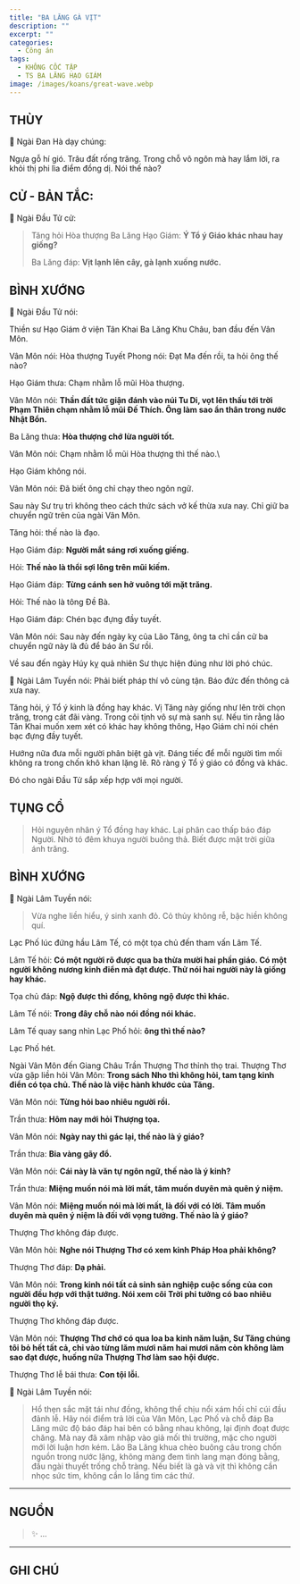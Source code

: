 ```yaml
---
title: "BA LĂNG GÀ VỊT"
description: ""
excerpt: ""
categories:
  - Công án
tags:
  - KHÔNG CỐC TẬP
  - TS BA LĂNG HẠO GIÁM
image: /images/koans/great-wave.webp
---
```


## THÙY

📢 Ngài Đan Hà dạy chúng:

Ngựa gỗ hí gió. Trâu đất rống trăng.
Trong chỗ vô ngôn mà hay lắm lời, ra khỏi thị phi lìa điểm đồng dị. Nói thế nào?

## CỬ - BẢN TẮC:

📢 Ngài Đầu Tử cử:

> Tăng hỏi Hòa thượng Ba Lăng Hạo Giám: **Ý Tổ ý Giáo khác nhau hay giống?**
>
> Ba Lăng đáp: **Vịt lạnh lên cây, gà lạnh xuống nước.**

## BÌNH XƯỚNG

📢 Ngài Đầu Tử nói:

Thiền sư Hạo Giám ở viện Tân Khai Ba Lăng Khu Châu, ban đầu đến Vân Môn.

Vân Môn nói: Hòa thượng Tuyết Phong nói: Đạt Ma đến rồi, ta hỏi ông thế nào?

Hạo Giám thưa: Chạm nhằm lỗ mũi Hòa thượng.

Vân Môn nói: **Thần đất tức giận đánh vào núi Tu Di, vọt lên thấu tới trời Phạm Thiên chạm nhằm lỗ mũi Đế Thích. Ông làm sao ẩn thân trong nước Nhật Bổn.**

Ba Lăng thưa: **Hòa thượng chớ lừa người tốt.**

Vân Môn nói: Chạm nhằm lỗ mũi Hòa thượng thì thế nào.\

Hạo Giám không nói.

Vân Môn nói: Đã biết ông chỉ chạy theo ngôn ngữ. 

Sau này Sư trụ trì không theo cách thức sách vở kế thừa xưa nay.
Chỉ giữ ba chuyển ngữ trên của ngài Vân Môn.

Tăng hỏi: thế nào là đạo.

Hạo Giám đáp: **Người mắt sáng rơi xuống giếng.**

Hỏi: **Thế nào là thổi sợi lông trên mũi kiếm.**

Hạo Giám đáp: **Từng cánh sen hở vuông tới mặt trăng.**

Hỏi: Thế nào là tông Đề Bà.

Hạo Giám đáp: Chén bạc đựng đầy tuyết.

Vân Môn nói: Sau này đến ngày kỵ của Lão Tăng, ông ta chỉ cần cử ba chuyển ngữ này là đủ để báo ân Sư rồi.

Về sau đến ngày Húy kỵ quả nhiên Sư thực hiện đúng như lời phó chúc.

📢 Ngài Lâm Tuyền nói: Phải biết pháp thí vô cùng tận. Báo đức đến thông cả xưa nay.

Tăng hỏi, ý Tổ ý kinh là đồng hay khác.
Vị Tăng này giống như lên trời chọn trăng, trong cát đãi vàng.
Trong cõi tịnh vô sự mà sanh sự. Nếu tin rằng lão Tân Khai muốn xem xét có khác hay không thông, Hạo Giám chỉ nói chén bạc đựng đầy tuyết. 

Hướng nữa đưa mỗi người phân biệt gà vịt. Đáng tiếc để mỗi người tìm mối không ra trong chốn khô khan lặng lẽ. Rõ ràng ý Tổ ý giáo có đồng và khác.

Đó cho ngài Đầu Tử sắp xếp hợp với mọi người.

## TỤNG CỔ

> Hỏi nguyên nhân ý Tổ đồng hay khác.
Lại phân cao thấp báo đáp Người.
Nhờ tó đêm khuya người buông thả.
Biết được mặt trời giữa ánh trăng.

## BÌNH XƯỚNG

📢 Ngài Lâm Tuyền nói:

> Vừa nghe liền hiểu, ý sinh xanh đỏ.
> Cỏ thủy không rễ, bậc hiền không quí.

Lạc Phố lúc đứng hầu Lâm Tế, có một tọa chủ đến tham vấn Lâm Tế.

Lâm Tế hỏi: 
**Có một người rõ được qua ba thừa mười hai phần giáo.
Có một người không nương kinh điển mà đạt được. Thử nói hai người này là giống hay khác.**

Tọa chủ đáp: **Ngộ được thì đồng, không ngộ được thì khác.**

Lâm Tế nói: **Trong đây chỗ nào nói đồng nói khác.**

Lâm Tế quay sang nhìn Lạc Phố hỏi: **ông thì thế nào?**

Lạc Phố hét.

Ngài Vân Môn đến Giang Châu Trần Thượng Thơ thỉnh thọ trai.
Thượng Thơ vừa gặp liền hỏi Vân Môn: **Trong sách Nho thì không hỏi, tam tạng kinh điển có tọa chủ. Thế nào là việc hành khước của Tăng.**

Vân Môn nói: **Từng hỏi bao nhiêu người rồi.**

Trần thưa: **Hôm nay mới hỏi Thượng tọa.**

Vân Môn nói: **Ngày nay thì gác lại, thế nào là ý giáo?**

Trần thưa: **Bia vàng gãy đổ.**

Vân Môn nói: **Cái này là văn tự ngôn ngữ, thế nào là ý kinh?**

Trần thưa: **Miệng muốn nói mà lời mất, tâm muốn duyên mà quên ý niệm.**

Vân Môn nói: 
**Miệng muốn nói mà lời mất, là đối với có lời.
Tâm muốn duyên mà quên ý niệm là đối với vọng tưởng. Thế nào là ý giáo?**

Thượng Thơ không đáp được.

Vân Môn hỏi: **Nghe nói Thượng Thơ có xem kinh Pháp Hoa phải không?**

Thượng Thơ đáp: **Dạ phải.**

Vân Môn nói: **Trong kinh nói tất cả sinh sản nghiệp cuộc sống của con người đều hợp với thật tướng. Nói xem cõi Trời phi tưởng có bao nhiêu người thọ ký.**

Thượng Thơ không đáp được.

Vân Môn nói: **Thượng Thơ chớ có qua loa ba kinh năm luận, Sư Tăng chúng tôi bỏ hết tất cả, chỉ vào từng lăm mươi năm hai mươi năm còn không làm sao đạt được, huống nữa Thượng Thơ làm sao hội được.**

Thượng Thơ lễ bái thưa: **Con tội lỗi.**

📢 Ngài Lâm Tuyền nói: 

> Hổ thẹn sắc mặt tái như đồng, không thể chịu nổi xám hối chỉ cúi đầu đảnh lễ.
Hãy nói điểm trả lời của Vân Môn, Lạc Phố và chỗ đáp Ba Lăng mức độ báo đáp hai bên có bằng nhau không, lại định đoạt được chăng.
Mà nay đã xâm nhập vào giả mối thì trường, mặc cho người mới lời luận hơn kém.
Lão Ba Lăng khua chèo buông câu trong chốn nguồn trong nước lặng, không màng đem tình lang mạn đóng bằng, đầu ngài thuyết trống chỗ tràng.
Nếu biết là gà và vịt thì không cần nhọc sức tim, không cần lo lắng tìm các thứ.

<hr class="blog-rule" />

## NGUỒN

> ✨ ...

<hr class="blog-rule" />

## GHI CHÚ

[^1]: ⭐️ <a href="/masters/Baling-Haojian" target="_blank">🔗 TS BA LĂNG HẠO GIÁM</a>


